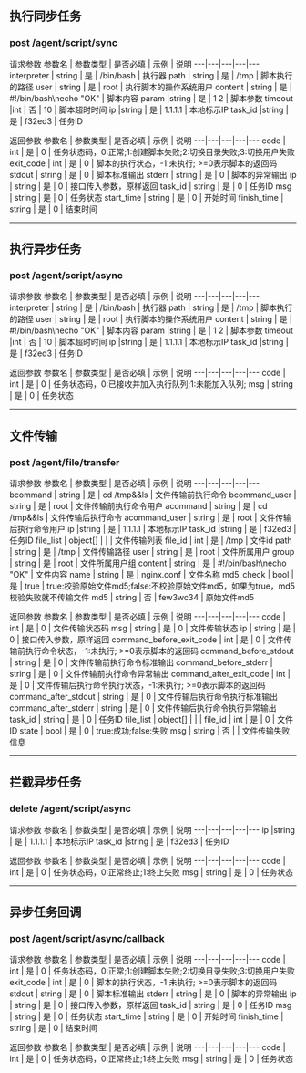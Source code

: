 ## 执行同步任务
### post /agent/script/sync
请求参数
参数名 | 参数类型 | 是否必填 | 示例 | 说明
---|---|---|---|---
interpreter | string | 是 | /bin/bash | 执行器
path | string | 是 | /tmp | 脚本执行的路径
user | string | 是 | root | 执行脚本的操作系统用户
content | string | 是 | #!/bin/bash\necho "OK" | 脚本内容
param |string | 是 | 1 2 | 脚本参数
timeout |int | 否 | 10 | 脚本超时时间
ip |string | 是 | 1.1.1.1 | 本地标示IP
task_id |string | 是 | f32ed3 | 任务ID

返回参数
参数名 | 参数类型 | 是否必填 | 示例 | 说明
---|---|---|---|---
code | int | 是 | 0 | 任务状态码，0:正常;1:创建脚本失败;2:切换目录失败;3:切换用户失败
exit_code | int | 是 | 0 | 脚本的执行状态，-1:未执行; >=0表示脚本的返回码
stdout | string | 是 | 0 | 脚本标准输出
stderr | string | 是 | 0 | 脚本的异常输出
ip | string | 是 | 0 | 接口传入参数，原样返回
task_id | string | 是 | 0 | 任务ID
msg | string | 是 | 0 | 任务状态
start_time | string | 是 | 0 | 开始时间
finish_time | string | 是 | 0 | 结束时间

---
## 执行异步任务
### post /agent/script/async
请求参数
参数名 | 参数类型 | 是否必填 | 示例 | 说明
---|---|---|---|---
interpreter | string | 是 | /bin/bash | 执行器
path | string | 是 | /tmp | 脚本执行的路径
user | string | 是 | root | 执行脚本的操作系统用户
content | string | 是 | #!/bin/bash\necho "OK" | 脚本内容
param |string | 是 | 1 2 | 脚本参数
timeout |int | 否 | 10 | 脚本超时时间
ip |string | 是 | 1.1.1.1 | 本地标示IP
task_id |string | 是 | f32ed3 | 任务ID

返回参数
参数名 | 参数类型 | 是否必填 | 示例 | 说明
---|---|---|---|---
code | int | 是 | 0 | 任务状态码，0:已接收并加入执行队列;1:未能加入队列;
msg | string | 是 | 0 | 任务状态

---
## 文件传输
### post /agent/file/transfer
请求参数
参数名 | 参数类型 | 是否必填 | 示例 | 说明
---|---|---|---|---
bcommand | string | 是 | cd /tmp&&ls | 文件传输前执行命令
bcommand_user | string | 是 | root | 文件传输前执行命令用户
acommand | string | 是 | cd /tmp&&ls | 文件传输后执行命令
acommand_user | string | 是 | root | 文件传输后执行命令用户
ip |string | 是 | 1.1.1.1 | 本地标示IP
task_id |string | 是 | f32ed3 | 任务ID
file_list | object[] |  |  | 文件传输列表
file_id | int | 是 | /tmp | 文件id
path | string | 是 | /tmp | 文件传输路径
user | string | 是 | root | 文件所属用户
group | string | 是 | root | 文件所属用户组
content | string | 是 | #!/bin/bash\necho "OK" | 文件内容
name | string | 是 | nginx.conf | 文件名称
md5_check | bool | 是 | true | true:校验原始文件md5;false:不校验原始文件md5，如果为true，md5校验失败就不传输文件
md5 | string | 否 | few3wc34 | 原始文件md5

返回参数
参数名 | 参数类型 | 是否必填 | 示例 | 说明
---|---|---|---|---
code | int | 是 | 0 | 文件传输状态码
msg | string | 是 | 0 | 文件传输状态
ip | string | 是 | 0 | 接口传入参数，原样返回
command_before_exit_code | int | 是 | 0 | 文件传输前执行命令状态，-1:未执行; >=0表示脚本的返回码
command_before_stdout | string | 是 | 0 | 文件传输前执行命令标准输出
command_before_stderr | string | 是 | 0 | 文件传输前执行命令异常输出
command_after_exit_code | int | 是 | 0 | 文件传输后执行命令执行状态，-1:未执行; >=0表示脚本的返回码
command_after_stdout | string | 是 | 0 | 文件传输后执行命令执行标准输出
command_after_stderr | string | 是 | 0 | 文件传输后执行命令执行异常输出
task_id | string | 是 | 0 | 任务ID
file_list | object[] |  |  | 
file_id | int | 是 | 0 | 文件ID
state | bool | 是 | 0 | true:成功;false:失败
msg | string | 否 |  | 文件传输失败信息

---
## 拦截异步任务
### delete /agent/script/async
请求参数
参数名 | 参数类型 | 是否必填 | 示例 | 说明
---|---|---|---|---
ip |string | 是 | 1.1.1.1 | 本地标示IP
task_id |string | 是 | f32ed3 | 任务ID

返回参数
参数名 | 参数类型 | 是否必填 | 示例 | 说明
---|---|---|---|---
code | int | 是 | 0 | 任务状态码，0:正常终止;1:终止失败
msg | string | 是 | 0 | 任务状态

---
## 异步任务回调
### post /agent/script/async/callback
请求参数
参数名 | 参数类型 | 是否必填 | 示例 | 说明
---|---|---|---|---
code | int | 是 | 0 | 任务状态码，0:正常;1:创建脚本失败;2:切换目录失败;3:切换用户失败
exit_code | int | 是 | 0 | 脚本的执行状态，-1:未执行; >=0表示脚本的返回码
stdout | string | 是 | 0 | 脚本标准输出
stderr | string | 是 | 0 | 脚本的异常输出
ip | string | 是 | 0 | 接口传入参数，原样返回
task_id | string | 是 | 0 | 任务ID
msg | string | 是 | 0 | 任务状态
start_time | string | 是 | 0 | 开始时间
finish_time | string | 是 | 0 | 结束时间

返回参数
参数名 | 参数类型 | 是否必填 | 示例 | 说明
---|---|---|---|---
code | int | 是 | 0 | 任务状态码，0:正常终止;1:终止失败
msg | string | 是 | 0 | 任务状态